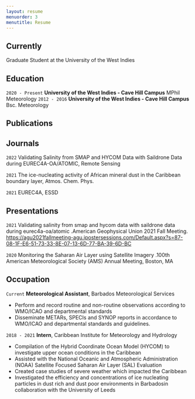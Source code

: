 ```yaml
---
layout: resume
menuorder: 3
menutitle: Resume
---
```

## Currently

Graduate Student at the University of the West Indies

## Education

`2020 - Present`
__University of the West Indies - Cave Hill Campus__
MPhil Meteorology
`2012 - 2016`
__University of the West Indies - Cave Hill Campus__
Bsc. Meteorology 


## Publications

## Journals

`2022`
Validating Salinity from SMAP and HYCOM Data with Saildrone Data during EUREC4A-OA/ATOMIC, Remote Sensing

`2021`
The ice-nucleating activity of African mineral dust in the Caribbean boundary layer, Atmos. Chem. Phys.

`2021`
EUREC4A, ESSD



## Presentations

`2021`
Validating salinity from smap and hycom data with saildrone data during eurec4a-oa/atomic .American Geophysical Union 2021 Fall Meeting. https://agu2021fallmeeting-agu.ipostersessions.com/Default.aspx?s=87-08-1F-E6-51-73-33-8E-07-13-6D-77-BA-39-6D-BC

`2020`
Monitoring the Saharan Air Layer using Satellite Imagery .100th American Meteorological Society (AMS) Annual Meeting, Boston, MA 


## Occupation

`Current`
__Meteorological Assistant__, Barbados Meteorological Services 

- Perform and record routine and non-routine observations according to WMO/ICAO and departmental standards
- Disseminate METARs, SPECIs and SYNOP reports in accordance to WMO/ICAO and departmental standards and guidelines.


`2018 - 2021`
__Intern__, Caribbean Institute for Meteorology and Hydrology

- Compilation of the Hybrid Coordinate Ocean Model (HYCOM) to investigate upper ocean conditions in the Caribbean
-  Assisted with the National Oceanic and Atmospheric Administration (NOAA) Satellite Focused Saharan Air Layer (SAL) Evaluation
- Created case studies of severe weather which impacted the Caribbean
- Investigated the efficiency and concentrations of ice nucleating particles in dust rich and dust poor environments in Barbadosin collaboration with the University of Leeds
  



<!-- ### Footer

Last updated: May 2024 -->


